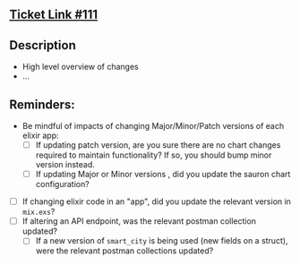 ## [Ticket Link #111](https://app.zenhub.com/workspaces/mdot-615b97c1a5fde400126174f8/issues/urbanos-public/internal/111)

## Description

- High level overview of changes
- ...

## Reminders:

- Be mindful of impacts of changing Major/Minor/Patch versions of each elixir app:
  - [ ] If updating patch version, are you sure there are no chart changes required to maintain functionality? If so, you should bump minor version instead.
  - [ ] If updating Major or Minor versions , did you update the sauron chart configuration?
- [ ] If changing elixir code in an "app", did you update the relevant version
      in `mix.exs`?
- [ ] If altering an API endpoint, was the relevant postman collection updated?
  - [ ] If a new version of `smart_city` is being used (new fields on a struct), were the relevant postman collections updated?
